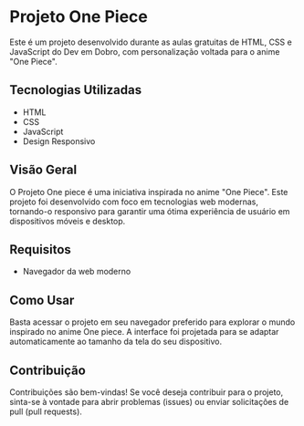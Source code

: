 # Projeto One Piece 

Este é um projeto desenvolvido durante as aulas gratuitas de HTML, CSS e JavaScript do Dev em Dobro, com personalização voltada para o anime "One Piece".

## Tecnologias Utilizadas

- HTML
- CSS
- JavaScript
- Design Responsivo

## Visão Geral

O Projeto One piece é uma iniciativa inspirada no anime "One Piece". Este projeto foi desenvolvido com foco em tecnologias web modernas, tornando-o responsivo para garantir uma ótima experiência de usuário em dispositivos móveis e desktop.

## Requisitos

- Navegador da web moderno

## Como Usar

Basta acessar o projeto em seu navegador preferido para explorar o mundo inspirado no anime One piece. A interface foi projetada para se adaptar automaticamente ao tamanho da tela do seu dispositivo.

## Contribuição

Contribuições são bem-vindas! Se você deseja contribuir para o projeto, sinta-se à vontade para abrir problemas (issues) ou enviar solicitações de pull (pull requests).


